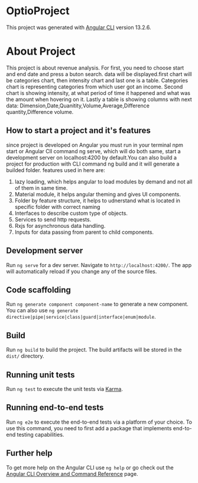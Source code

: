 # OptioProject

This project was generated with [Angular CLI](https://github.com/angular/angular-cli) version 13.2.6.

# About Project

This project is about revenue analysis. For first, you need to choose start and end date and press a buton search. data will be displayed.first chart will be
categories chart, then intensity chart and last one is a table. Categories chart is representing categories from which user got an income.
Second chart is showing intensity, at what period of time it happened and what was the amount when hovering on it. Lastly a table is showing columns with next data:
Dimension,Date,Quanitity,Volume,Average,Difference quantity,Difference volume.

## How to start a project and it's features

since project is developed on Angular you must run in your terminal npm start or Angular ClI command ng serve, which will do both same, start a development server
on localhost:4200 by default.You can also build a project for production with CLI command ng build and it will generate a builded folder.
features used in here are:

1) lazy loading, which helps angular to load modules by demand and not all of them in same time.
2) Material module, it helps angular theming and gives UI components.
3) Folder by feature structure, it helps to udnerstand what is located in specific folder with correct naming
4) Interfaces to describe custom type of objects.
5) Services to send http requests.
6) Rxjs for asynchronous data handling.
7) Inputs for data passing from parent to child components.
## Development server

Run `ng serve` for a dev server. Navigate to `http://localhost:4200/`. The app will automatically reload if you change any of the source files.

## Code scaffolding

Run `ng generate component component-name` to generate a new component. You can also use `ng generate directive|pipe|service|class|guard|interface|enum|module`.

## Build

Run `ng build` to build the project. The build artifacts will be stored in the `dist/` directory.

## Running unit tests

Run `ng test` to execute the unit tests via [Karma](https://karma-runner.github.io).

## Running end-to-end tests

Run `ng e2e` to execute the end-to-end tests via a platform of your choice. To use this command, you need to first add a package that implements end-to-end testing capabilities.

## Further help

To get more help on the Angular CLI use `ng help` or go check out the [Angular CLI Overview and Command Reference](https://angular.io/cli) page.

